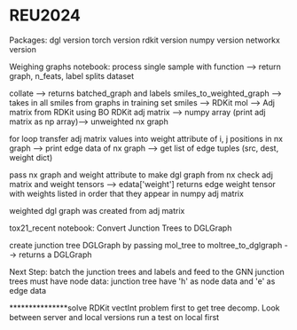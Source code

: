 # REU2024

Packages:
dgl version
torch version
rdkit version
numpy version
networkx version

Weighing graphs notebook:
process single sample with function --> return graph, n_feats, label
splits dataset

collate --> returns batched_graph and labels
smiles_to_weighted_graph --> takes in all smiles from graphs in training set
smiles --> RDKit mol --> Adj matrix from RDKit using BO
RDKit adj matrix --> numpy array (print adj matrix as np array)--> unweighted nx graph

for loop transfer adj matrix values into weight attribute of i, j positions in nx graph
--> print edge data of nx graph --> get list of edge tuples (src, dest, weight dict)

pass nx graph and weight attribute to make dgl graph from nx
check adj matrix and weight tensors --> edata['weight'] returns edge weight tensor with weights listed in order that they appear in numpy adj matrix

weighted dgl graph was created from adj matrix

tox21_recent notebook:
Convert Junction Trees to DGLGraph

create junction tree DGLGraph by passing mol_tree to moltree_to_dglgraph --> returns a DGLGraph

Next Step: batch the junction trees and labels and feed to the GNN
junction trees must have node data:
junction tree have 'h' as node data and 'e' as edge data

***************solve RDKit vectInt problem first to get tree decomp.
Look between server and local versions
run a test on local first
